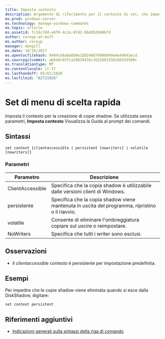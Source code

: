 ```yaml
---
title: Imposta contesto
description: Argomento di riferimento per il contesto di set, che imposta il contesto per la creazione di copie shadow.
ms.prod: windows-server
ms.technology: manage-windows-commands
ms.topic: article
ms.assetid: fc16c7dd-e8f0-4c2a-8742-0bddb2848bfd
author: coreyp-at-msft
ms.author: coreyp
manager: dongill
ms.date: 10/16/2017
ms.openlocfilehash: 9494cb8a0a6b0e320240d74980049a4e49843ecd
ms.sourcegitcommit: ab64dc83fca28039416c26226815502d0193500c
ms.translationtype: MT
ms.contentlocale: it-IT
ms.lasthandoff: 05/01/2020
ms.locfileid: "82721926"
---
```

# <a name="set-contex"></a>Set di menu di scelta rapida

Imposta il contesto per la creazione di copie shadow. Se utilizzata senza parametri, **Imposta contesto** Visualizza la Guida al prompt dei comandi.



## <a name="syntax"></a>Sintassi

```
set context {clientaccessible | persistent [nowriters] | volatile [nowriters]}
```

### <a name="parameters"></a>Parametri

|Parametro|Descrizione|
|---------|-----------|
|ClientAccessible|Specifica che la copia shadow è utilizzabile dalle versioni client di Windows.|
|persistente|Specifica che la copia shadow viene mantenuta in uscita del programma, ripristino o il riavvio.|
|volatile|Consente di eliminare l'ombreggiatura copiare sul uscire o reimpostare.|
|NoWriters|Specifica che tutti i writer sono esclusi.|

## <a name="remarks"></a>Osservazioni

-   Il *clientaccessible* contesto è persistente per impostazione predefinita.

## <a name="examples"></a>Esempi

Per impedire che le copie shadow viene eliminata quando si esce dalla DiskShadow, digitare:
```
set context persistent
```

## <a name="additional-references"></a>Riferimenti aggiuntivi

- [Indicazioni generali sulla sintassi della riga di comando](command-line-syntax-key.md)